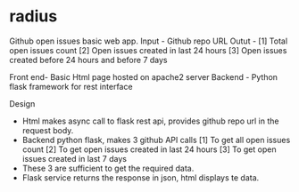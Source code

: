 # radius

Github open issues basic web app.
Input - Github repo URL
Outut - 
[1] Total open issues count
[2] Open issues created in last 24 hours
[3] Open issues created before 24 hours and before 7 days

Front end- Basic Html page hosted on apache2 server
Backend - Python flask framework for rest interface

Design
- Html makes async call to flask rest api, provides github repo url in the request body.
- Backend python flask, makes 3 github API calls
	[1] To get all open issues count
	[2] To get open issues created in last 24 hours
	[3] To get open issues created in last 7 days
- These 3 are sufficient to get the required data.
- Flask service returns the response in json, html displays te data.